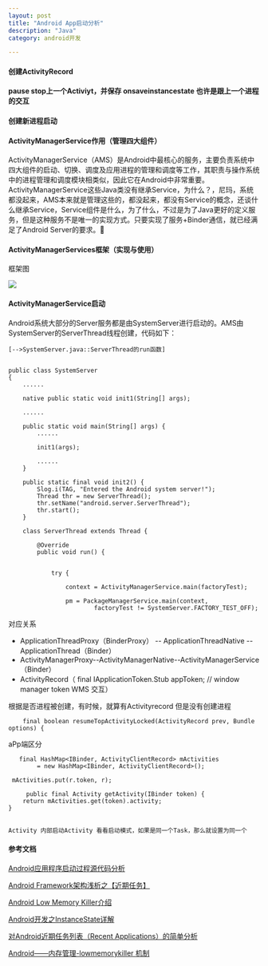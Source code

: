 ```yaml
---
layout: post
title: "Android App启动分析"
description: "Java"
category: android开发

---
```



#### 创建ActivityRecord
#### pause stop上一个Activiyt，并保存 onsaveinstancestate 也许是跟上一个进程的交互
#### 创建新进程启动



#### ActivityManagerService作用（管理四大组件）

ActivityManagerService（AMS）是Android中最核心的服务，主要负责系统中四大组件的启动、切换、调度及应用进程的管理和调度等工作，其职责与操作系统中的进程管理和调度模块相类似，因此它在Android中非常重要。ActivityManagerService这些Java类没有继承Service，为什么？，尼玛，系统都没起来，AMS本来就是管理这些的，都没起来，都没有Service的概念，还谈什么继承Service，Service组件是什么，为了什么，不过是为了Java更好的定义服务，但是这种服务不是唯一的实现方式。只要实现了服务+Binder通信，就已经满足了Android Server的要求。
#### ActivityManagerServices框架（实现与使用）

框架图

![](http://wiki.jikexueyuan.com/project/deep-android-v2/images/chapter6/image001.png)



#### ActivityManagerService启动

Android系统大部分的Server服务都是由SystemServer进行启动的。AMS由SystemServer的ServerThread线程创建，代码如下：

	[-->SystemServer.java::ServerThread的run函数]

	
	public class SystemServer    
	{    
	    ......    
	  
	    native public static void init1(String[] args);    
	  
	    ......    
	  
	    public static void main(String[] args) {    
	        ......    
	  
	        init1(args);    
	  
	        ......    
	    }   
	  
	    public static final void init2() {    
	        Slog.i(TAG, "Entered the Android system server!");    
	        Thread thr = new ServerThread();    
	        thr.setName("android.server.ServerThread");    
	        thr.start();    
	    }
	    
	    class ServerThread extends Thread {
 
		    @Override
		    public void run() {
		   
	 
		        try {

		            context = ActivityManagerService.main(factoryTest);
	 
		            pm = PackageManagerService.main(context,
		                    factoryTest != SystemServer.FACTORY_TEST_OFF);
		
		

对应关系

* ApplicationThreadProxy（BinderProxy） -- ApplicationThreadNative --ApplicationThread（Binder）
* ActivityManagerProxy--ActivityManagerNative--ActivityManagerService（Binder）
* ActivityRecord（    final IApplicationToken.Stub appToken; // window manager token WMS 交互）

根据是否进程被创建，有时候，就算有Activityrecord 但是没有创建进程

	    final boolean resumeTopActivityLocked(ActivityRecord prev, Bundle options) {
    
   
 aPp端区分
 
       final HashMap<IBinder, ActivityClientRecord> mActivities
            = new HashMap<IBinder, ActivityClientRecord>();
            
     mActivities.put(r.token, r);  
     
         public final Activity getActivity(IBinder token) {
        return mActivities.get(token).activity;
    }
    
    
    Activity 内部启动Activity 看看启动模式，如果是同一个Task，那么就设置为同一个
    
    
#### 参考文档

[Android应用程序启动过程源代码分析](http://blog.csdn.net/luoshengyang/article/details/6689748)

[Android Framework架构浅析之【近期任务】](http://blog.csdn.net/lnb333666/article/details/7869465)

[Android Low Memory Killer介绍](http://mysuperbaby.iteye.com/blog/1397863)

[Android开发之InstanceState详解]( http://www.cnblogs.com/hanyonglu/archive/2012/03/28/2420515.html )

[对Android近期任务列表（Recent Applications）的简单分析](http://www.cnblogs.com/coding-way/archive/2013/06/05/3118732.html)

[ Android——内存管理-lowmemorykiller 机制](http://blog.csdn.net/jscese/article/details/47317765)  